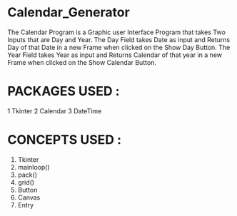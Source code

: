 # Calendar_Generator
The Calendar Program is a Graphic user Interface Program that takes Two Inputs that are Day and Year. The Day Field takes Date as input and Returns Day of that Date in a new Frame when clicked on the Show Day Button. The Year Field takes Year as input and Returns Calendar of that year in a new Frame when clicked on the Show Calendar Button.

# PACKAGES USED :
1 Tkinter
2 Calendar
3 DateTime

# CONCEPTS USED :
1. Tkinter
2. mainloop()
3. pack()
4. grid()
5. Button 
6. Canvas
7. Entry
